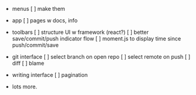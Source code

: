 - menus
  [ ] make them

- app
  [ ] pages w docs, info

- toolbars
  [ ] structure UI w framework (react?)
  [ ] better save/commit/push indicator flow
  [ ] moment.js to display time since push/commit/save

- git interface
  [ ] select branch on open repo
  [ ] select remote on push
  [ ] diff
  [ ] blame

- writing interface
  [ ] pagination

- lots more.